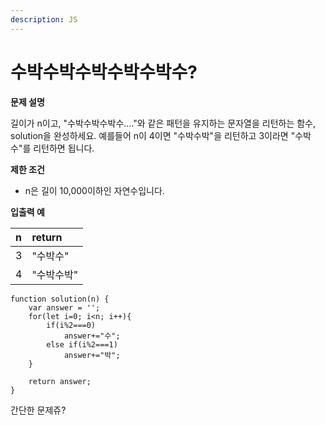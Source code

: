 ```yaml
---
description: JS
---
```


# 수박수박수박수박수박수?



**문제 설명**

길이가 n이고, "수박수박수박수...."와 같은 패턴을 유지하는 문자열을 리턴하는 함수, solution을 완성하세요. 예를들어 n이 4이면 "수박수박"을 리턴하고 3이라면 "수박수"를 리턴하면 됩니다.

**제한 조건**

* n은 길이 10,000이하인 자연수입니다.

**입출력 예**

| n | return |
| :--- | :--- |
| 3 | "수박수" |
| 4 | "수박수박" |



```text
function solution(n) {
    var answer = '';
    for(let i=0; i<n; i++){
        if(i%2===0)
            answer+="수";
        else if(i%2===1)
            answer+="박";
    }
    
    return answer;
}
```

간단한 문제쥬?

